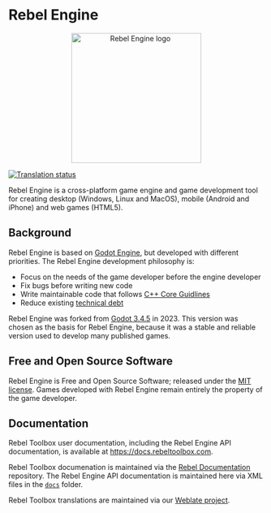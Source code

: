 # Rebel Engine

<p align="center">
  <img src="rebel-logo.svg" width="256" alt="Rebel Engine logo"/>
</p>

[![Translation status](https://hosted.weblate.org/widget/rebel-toolbox/svg-badge.svg)](https://hosted.weblate.org/engage/rebel-toolbox/)

Rebel Engine is a cross-platform game engine and game development tool for creating desktop (Windows, Linux and MacOS), mobile (Android and iPhone) and web games (HTML5).

## Background

Rebel Engine is based on [Godot Engine](https://godotengine.org), but developed with different priorities. The Rebel Engine development philosophy is:

  * Focus on the needs of the game developer before the engine developer
  * Fix bugs before writing new code
  * Write maintainable code that follows [C++ Core Guidlines](https://isocpp.github.io/CppCoreGuidelines/CppCoreGuidelines)
  * Reduce existing [technical debt](https://en.wikipedia.org/wiki/Technical_debt)

Rebel Engine was forked from [Godot 3.4.5](https://github.com/godotengine/godot/tree/3.4.5-stable) in 2023. This version was chosen as the basis for Rebel Engine, because it was a stable and reliable version used to develop many published games.

## Free and Open Source Software

Rebel Engine is Free and Open Source Software; released under the [MIT license](https://mit-license.org/). Games developed with Rebel Engine remain entirely the property of the game developer.

## Documentation

Rebel Toolbox user documentation, including the Rebel Engine API documentation, is available at https://docs.rebeltoolbox.com.

Rebel Toolbox documenation is maintained via the [Rebel Documentation](https://github.com/RebelToolbox/RebelDocumentation) repository.
The Rebel Engine API documentation is maintained here via XML files in the [`docs`](https://github.com/RebelToolbox/RebelEngine/tree/main/docs) folder.

Rebel Toolbox translations are maintained via our [Weblate project](https://hosted.weblate.org/engage/rebel-toolbox/).
